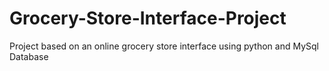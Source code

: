 # Grocery-Store-Interface-Project
Project based on an online grocery store interface using python and MySql Database
